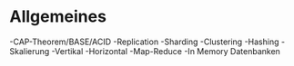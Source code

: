 # Allgemeines

-CAP-Theorem/BASE/ACID
-Replication
-Sharding
-Clustering
-Hashing
-Skalierung
	-Vertikal
	-Horizontal
-Map-Reduce
-In Memory Datenbanken
